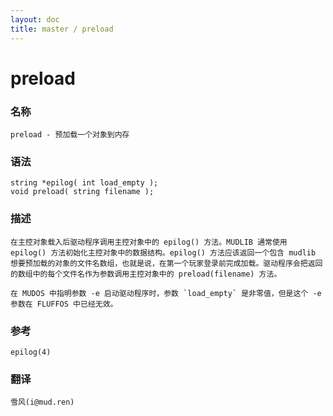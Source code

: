```yaml
---
layout: doc
title: master / preload
---
```

# preload

### 名称

    preload - 预加载一个对象到内存

### 语法

    string *epilog( int load_empty );
    void preload( string filename );

### 描述

    在主控对象载入后驱动程序调用主控对象中的 epilog() 方法。MUDLIB 通常使用 epilog() 方法初始化主控对象中的数据结构。epilog() 方法应该返回一个包含 mudlib 想要预加载的对象的文件名数组，也就是说，在第一个玩家登录前完成加载。驱动程序会把返回的数组中的每个文件名作为参数调用主控对象中的 preload(filename) 方法。

    在 MUDOS 中指明参数 -e 启动驱动程序时，参数 `load_empty` 是非零值，但是这个 -e 参数在 FLUFFOS 中已经无效。

### 参考

    epilog(4)

### 翻译

    雪风(i@mud.ren)
